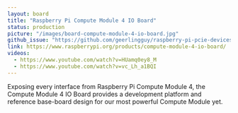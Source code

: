 ```yaml
---
layout: board
title: "Raspberry Pi Compute Module 4 IO Board"
status: production
picture: "/images/board-compute-module-4-io-board.jpg"
github_issue: "https://github.com/geerlingguy/raspberry-pi-pcie-devices"
link: https://www.raspberrypi.org/products/compute-module-4-io-board/
videos:
  - https://www.youtube.com/watch?v=HUamq0ey8_M
  - https://www.youtube.com/watch?v=vc_Lh_a1BQI
---
```

Exposing every interface from Raspberry Pi Compute Module 4, the Compute Module 4 IO Board provides a development platform and reference base-board design for our most powerful Compute Module yet.
